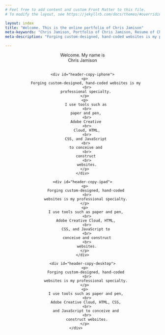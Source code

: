 ```yaml
---
# Feel free to add content and custom Front Matter to this file.
# To modify the layout, see https://jekyllrb.com/docs/themes/#overriding-theme-defaults

layout: index
title: "Welcome. This is the online portfolio of Chris Jamison"
meta-keywords: "Chris Jamison, Portfolio of Chris Jamison, Resume of Chris Jamison, portfolio,  resume, front-end developer, UI designer, web designer, web developer, HTML, CSS, Javascript, jQuery, Git"
meta-description: "Forging custom-designed, hand-coded websites is my professional specialty. I use tools such as paper and pen, Adobe Creative Cloud, HTML, CSS, and JavaScript to conceive and construct websites."

---
```


<!--- SALUTATION, NAME, BORDER, AND COPY --->

<header>
  <div id="header-intro">
    <span id="header-intro-welcome">Welcome.</span>
    <span id="header-intro-name">My name is</span>
  </div>
  <div id="header-name">
    <span id="header-name-span-first">Chris </span>
    <span id="header-name-span-last">Jamison</span>
  </div>
  <div id="header-border-name">
    &nbsp;
  </div>
  <div class="header-copy">

<!--- COPY FOR SMALL MOBILE DEVICES --->

    <div id="header-copy-iphone">
      <p>
        Forging custom-designed, hand-coded websites is my 
        <br>
        professional specialty. 
      </p>
      <p>
        I use tools such as 
        <br>
        paper and pen, 
        <br>
        Adobe Creative 
        <br>
        Cloud, HTML,
        <br>
        CSS, and JavaScript 
        <br> 
        to conceive and 
        <br>
        construct 
        <br>
        websites.
      </p>
    </div>

<!-- COPY FOR LARGE MOBILE DEVICES -->
    <div id="header-copy-ipad">
      <p>
        Forging custom-designed, hand-coded 
        <br>
        websites is my professional specialty. 
      </p>
      <p>
        I use tools such as paper and pen, 
        <br>
        Adobe Creative Cloud, HTML, 
        <br>
        CSS, and JavaScript to 
        <br>
        conceive and construct
        <br>
        websites.
      </p>
    </div>

<!-- COPY FOR DESKTOP DISPLAYS -->
    <div id="header-copy-desktop">
      <p>
        Forging custom-designed, hand-coded 
        <br>
        websites is my professional specialty. 
      </p>
      <p>
        I use tools such as paper and pen, 
        <br>
        Adobe Creative Cloud, HTML, CSS, 
        <br>
        and JavaScript to conceive and 
        <br>
        construct websites.
      </p>
    </div>      
  </div>
</header>